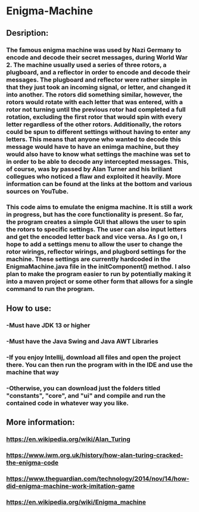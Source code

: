 # Enigma-Machine
## Desription:
### The famous enigma machine was used by Nazi Germany to encode and decode their secret messages, during World War 2. The machine usually used a series of three rotors, a plugboard, and a reflector in order to encode and decode their messages. The plugboard and reflector were rather simple in that they just took an incoming signal, or letter, and changed it into another. The rotors did something similar, however, the rotors would rotate with each letter that was entered, with a rotor not turning until the previous rotor had completed a full rotation, excluding the first rotor that would spin with every letter regardless of the other rotors. Additionally, the rotors could be spun to different settings without having to enter any letters. This means that anyone who wanted to decode this message would have to have an enimga machine, but they would also have to know what settings the machine was set to in order to be able to decode any intercepted messages. This, of course, was by passed by Alan Turner and his briliant collegues who noticed a flaw and exploited it heavily. More information can be found at the links at the bottom and various sources on YouTube.
### This code aims to emulate the enigma machine. It is still a work in progress, but has the core functionality is present. So far, the program creates a simple GUI that allows the user to spin the rotors to specific settings. The user can also input letters and get the encoded letter back and vice versa. As I go on, I hope to add a settings menu to allow the user to change the rotor wirings, reflector wirings, and plugbord settings for the machine. These settings are currently hardcoded in the EnigmaMachine.java file in the initComponent() method. I also plan to make the program easier to run by potentially making it into a maven project or some other form that allows for a single command to run the program.

## How to use:
### -Must have JDK 13 or higher
### -Must have the Java Swing and Java AWT Libraries
### -If you enjoy Intellij, download all files and open the project there. You can then run the program with in the IDE and use the machine that way
### -Otherwise, you can download just the folders titled "constants", "core", and "ui" and compile and run the contained code in whatever way you like.

## More information:
### https://en.wikipedia.org/wiki/Alan_Turing
### https://www.iwm.org.uk/history/how-alan-turing-cracked-the-enigma-code
### https://www.theguardian.com/technology/2014/nov/14/how-did-enigma-machine-work-imitation-game
### https://en.wikipedia.org/wiki/Enigma_machine
